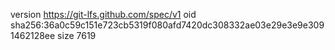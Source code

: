 version https://git-lfs.github.com/spec/v1
oid sha256:36a0c59c151e723cb5319f080afd7420dc308332ae03e29e3e9e3091462128ee
size 7619
